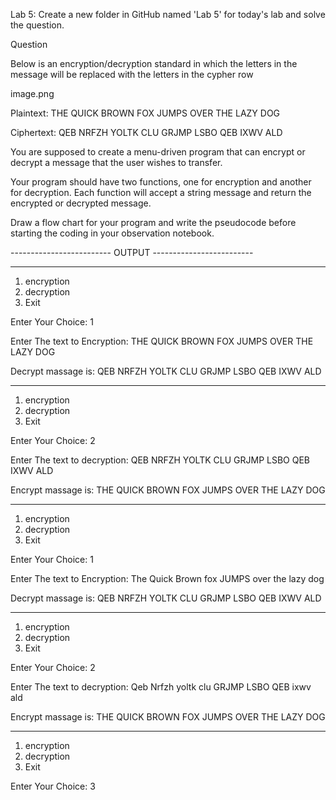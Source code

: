 Lab 5: 
Create a new folder in GitHub named 'Lab 5' for today's lab and solve the question.

Question

Below is an encryption/decryption standard in which the letters in the message will be replaced with the letters in the cypher row

image.png

Plaintext:  THE QUICK BROWN FOX JUMPS OVER THE LAZY DOG

Ciphertext: QEB NRFZH YOLTK CLU GRJMP LSBO QEB IXWV ALD

You are supposed to create a menu-driven program that can encrypt or decrypt a message that the user wishes to transfer.

Your program should have two functions, one for encryption and another for decryption. Each function will accept a string message and return the encrypted or decrypted message.



Draw a flow chart for your program and write the pseudocode before starting the coding in your observation notebook.

------------------------- OUTPUT -------------------------

********************************************
1. encryption
2. decryption
3. Exit

Enter Your Choice: 1

Enter The text to Encryption: THE QUICK BROWN FOX JUMPS OVER THE LAZY DOG

 Decrypt massage is: QEB NRFZH YOLTK CLU GRJMP LSBO QEB IXWV ALD

********************************************
1. encryption
2. decryption
3. Exit

Enter Your Choice: 2

Enter The text to decryption: QEB NRFZH YOLTK CLU GRJMP LSBO QEB IXWV ALD

 Encrypt massage is: THE QUICK BROWN FOX JUMPS OVER THE LAZY DOG

********************************************
1. encryption
2. decryption
3. Exit

Enter Your Choice: 1

Enter The text to Encryption: The Quick Brown fox JUMPS over the lazy dog

 Decrypt massage is: QEB NRFZH YOLTK CLU GRJMP LSBO QEB IXWV ALD

********************************************
1. encryption
2. decryption
3. Exit

Enter Your Choice: 2

Enter The text to decryption: Qeb Nrfzh yoltk clu GRJMP LSBO QEB ixwv ald

 Encrypt massage is: THE QUICK BROWN FOX JUMPS OVER THE LAZY DOG

********************************************
1. encryption
2. decryption
3. Exit

Enter Your Choice: 3

